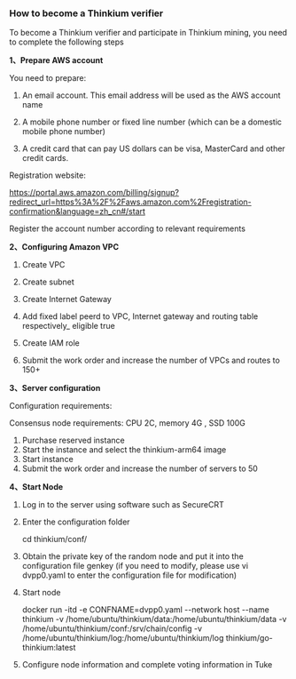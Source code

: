 ### How to become a Thinkium verifier

To become a Thinkium verifier and participate in Thinkium mining, you need to complete the following steps

**1、Prepare AWS account**

You need to prepare:

1. An email account. This email address will be used as the AWS account name

2. A mobile phone number or fixed line number (which can be a domestic mobile phone number)

3. A credit card that can pay US dollars can be visa, MasterCard and other credit cards.

Registration website:

https://portal.aws.amazon.com/billing/signup?redirect_url=https%3A%2F%2Faws.amazon.com%2Fregistration-confirmation&language=zh_cn#/start

Register the account number according to relevant requirements

**2、Configuring Amazon VPC**

1) Create VPC

2) Create subnet

3) Create Internet Gateway

4) Add fixed label peerd to VPC, Internet gateway and routing table respectively_ eligible true

5) Create IAM role

6) Submit the work order and increase the number of VPCs and routes to 150+

**3、Server configuration**

Configuration requirements:

Consensus node requirements: CPU 2C, memory 4G ,  SSD 100G

1) Purchase reserved instance
2) Start the instance and select the thinkium-arm64 image
3) Start instance
4) Submit the work order and increase the number of servers to 50

**4、Start Node**

1. Log in to the server using software such as SecureCRT

2. Enter the configuration folder 

   cd thinkium/conf/ 

3. Obtain the private key of the random node and put it into the configuration file genkey (if you need to modify, please use vi dvpp0.yaml to enter the configuration file for modification)

4. Start node 

   docker run -itd -e CONFNAME=dvpp0.yaml --network host --name thinkium  -v /home/ubuntu/thinkium/data:/home/ubuntu/thinkium/data  -v /home/ubuntu/thinkium/conf:/srv/chain/config -v /home/ubuntu/thinkium/log:/home/ubuntu/thinkium/log thinkium/go-thinkium:latest

5. Configure node information and complete voting information in Tuke